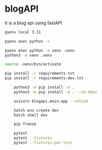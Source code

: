 # blogAPI

It is a blog api using fastAPI

<!--  -->

```bash
pyenv local 3.11

```

<!-- Check python version  -->

```bash
pyenv exec python -v

```

<!-- Create a virtual environment -->

```bash
pyenv exec python -m venv .venv
python3 -m venv .venv

```

<!--  To activate virtual environment-->

```bash
source .venv/bin/activate

```

<!-- Install dependencies -->

```bash
pip install -r requirements.txt
pip install -r requirements-dev.txt

```

<!-- Working in dev mode -->

```bash
    python3 -m pip install -e .
    python3 -m pip install -e . --no-deps
```

<!-- Run Your Application -->

```bash
    uvicorn blogapi.main:app --reload
```

<!-- Install and activate the dev environment: -->

```bash
    hatch env create dev
    hatch shell dev
```

 <!-- Verify Installation -->

```bash
    pip freeze
```

<!-- To run test -->

```bash
    pytest
    pytest --fixtures
    pytest --fixtures-per-test
```

<!--  -->

```bash

```

<!--  -->

```bash

```
